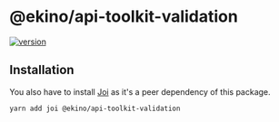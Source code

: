 # @ekino/api-toolkit-validation

[![version](https://img.shields.io/npm/v/@ekino/api-toolkit-validation.svg?style=flat-square)](https://www.npmjs.com/package/@ekino/api-toolkit-validation)

## Installation

You also have to install [Joi](https://github.com/hapijs/joi) as it's a peer dependency
of this package.

```sh
yarn add joi @ekino/api-toolkit-validation
```